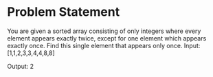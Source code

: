 # Problem Statement

You are given a sorted array consisting of only integers where every element appears exactly twice, except for one element which appears exactly once. 
Find this single element that appears only once.
Input: [1,1,2,3,3,4,4,8,8]

Output: 2

